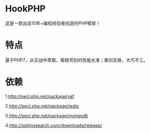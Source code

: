 # HookPHP
这是一款出自10年+编程经验者创造的PHP框架！
# 特点
基于PHP7，从实战中萃取，极致苛刻的性能水准；重剑无锋，大巧不工。
# 依赖
1.http://pecl.php.net/package/yaf

2.http://pecl.php.net/package/redis

3.http://pecl.php.net/package/mongodb

4.http://sphinxsearch.com/downloads/release/

